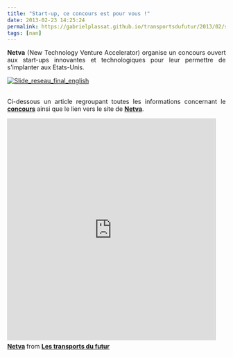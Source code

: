 ```yaml
---
title: "Start-up, ce concours est pour vous !"
date: 2013-02-23 14:25:24
permalink: https://gabrielplassat.github.io/transportsdufutur/2013/02/start-up-ce-concours-est-pour-vous.html
tags: [nan]
---
```


<p style="text-align: justify;"><strong>Netva</strong> (New Technology Venture Accelerator) organise un concours ouvert aux start-ups innovantes et technologiques pour leur permettre de s'implanter aux Etats-Unis.</p> <p style="text-align: justify;"> <a class="asset-img-link" href="https://gabrielplassat.github.io/transportsdufutur/wp-content/uploads/sites/6/old/6a0120a66d2ad4970b017c370c63e3970b-pi.jpg" style="display: inline;"><img rel="lightbox[]" alt="Slide_reseau_final_english" border="0" class="asset  asset-image at-xid-6a0120a66d2ad4970b017c370c63e3970b image-full" src="/wp-content/uploads/sites/6/old/6a0120a66d2ad4970b017c370c63e3970b-800wi.jpg" title="Slide_reseau_final_english" /></a><br /><br /></p> <p style="text-align: justify;">Ci-dessous un article regroupant toutes les informations concernant le <a href="http://www.netvafrance.com/index.php?option=com_content&view=article&id=45&Itemid=1028&lang=en" target="_blank"><strong>concours</strong></a> ainsi que le lien vers le site de <a href="http://www.netvafrance.com" target="_blank"><strong>Netva</strong></a>. </p>  <!--more-->   <iframe frameborder="0" height="511" marginheight="0" marginwidth="0" scrolling="no" src="http://www.slideshare.net/slideshow/embed_code/16716683" style="border: 1px solid #CCC; border-width: 1px 1px 0; margin-bottom: 5px;" width="479"> </iframe> <div style="margin-bottom: 5px;"> <strong> <a href="http://www.slideshare.net/transportsdufutur/netva" target="_blank" title="Netva">Netva</a> </strong> from <strong><a href="http://www.slideshare.net/transportsdufutur" target="_blank">Les transports du futur</a></strong> </div>

